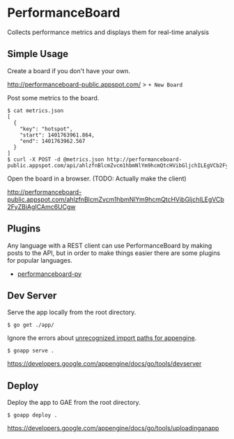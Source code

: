 PerformanceBoard
================

Collects performance metrics and displays them for real-time analysis

Simple Usage
------------

Create a board if you don't have your own.

http://performanceboard-public.appspot.com/ > `+ New Board`

Post some metrics to the board.

```
$ cat metrics.json
[
  {
    "key": "hotspot",
    "start": 1401763961.864,
    "end": 1401763962.567
  }
]
$ curl -X POST -d @metrics.json http://performanceboard-public.appspot.com/api/ahlzfnBlcmZvcm1hbmNlYm9hcmQtcHVibGljchILEgVCb2FyZBiAgICAmc6UCgw
```

Open the board in a browser.  (TODO: Actually make the client)

http://performanceboard-public.appspot.com/ahlzfnBlcmZvcm1hbmNlYm9hcmQtcHVibGljchILEgVCb2FyZBiAgICAmc6UCgw

Plugins
-------

Any language with a REST client can use PerformanceBoard by making posts to the API, but in order
to make things easier there are some plugins for popular languages.

* [performanceboard-py](https://github.com/mgbelisle/performanceboard-py)

Dev Server
----------

Serve the app locally from the root directory.

```
$ go get ./app/
```

Ignore the errors about [unrecognized import paths for appengine](http://stackoverflow.com/questions/22674307/go-get-package-appengine-unrecognized-import-path-appengine).

```
$ goapp serve .
```

https://developers.google.com/appengine/docs/go/tools/devserver

Deploy
------

Deploy the app to GAE from the root directory.

```
$ goapp deploy .
```

https://developers.google.com/appengine/docs/go/tools/uploadinganapp

